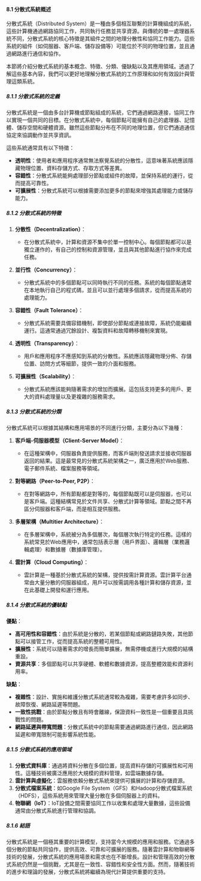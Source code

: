 #### 8.1 分散式系統概述

分散式系統（Distributed System）是一種由多個相互聯繫的計算機組成的系統，這些計算機通過網路協同工作，共同執行任務並共享資源。與傳統的單一處理器系統不同，分散式系統的核心特徵是其組件之間的地理分散性和協同工作能力。這些系統的組件（如伺服器、客戶端、儲存設備等）可能位於不同的物理位置，並且通過網路進行通信和協作。

本節將介紹分散式系統的基本概念、特徵、分類、優缺點以及其應用領域。透過了解這些基本內容，我們可以更好地理解分散式系統的工作原理和如何有效設計與管理這類系統。

##### 8.1.1 分散式系統的定義

分散式系統是一個由多台計算機或節點組成的系統，它們通過網路連接，協同工作以實現一個共同的目標。在分散式系統中，每個節點可能擁有自己的處理器、記憶體、儲存空間和硬體資源。雖然這些節點分布在不同的地理位置，但它們通過通信協定來協調動作並共享資訊。

這些系統通常具有以下特徵：
- **透明性**：使用者和應用程序通常無法察覺系統的分散性，這意味著系統應該隱藏物理位置、資料存儲方式、存取方式等差異。
- **容錯性**：分散式系統能夠處理部分節點或組件的故障，並保持系統的運行，從而提高可靠性。
- **可擴展性**：分散式系統可以根據需要添加更多的節點來增強其處理能力或儲存能力。

##### 8.1.2 分散式系統的特徵

1. **分散性（Decentralization）**：
   - 在分散式系統中，計算和資源不集中於單一控制中心。每個節點都可以是獨立運作的，有自己的控制和資源管理，並且與其他節點進行協作來完成任務。

2. **並行性（Concurrency）**：
   - 分散式系統中的多個節點可以同時執行不同的任務。系統的每個節點通常在本地執行自己的程式碼，並且可以並行處理多個請求，從而提高系統的處理能力。

3. **容錯性（Fault Tolerance）**：
   - 分散式系統需要具備容錯機制，即使部分節點或連接故障，系統仍能繼續運行。這通常通過冗餘設計、複製資料和故障轉移機制來實現。

4. **透明性（Transparency）**：
   - 用戶和應用程序不應感知到系統的分散性。系統應該隱藏物理分佈、存儲位置、訪問方式等細節，提供一致的介面和服務。

5. **可擴展性（Scalability）**：
   - 分散式系統應該能夠隨著需求的增加而擴展。這包括支持更多的用戶、更大的資料處理量以及更複雜的服務需求。

##### 8.1.3 分散式系統的分類

分散式系統可以根據其結構和應用場景的不同進行分類，主要分為以下幾種：

1. **客戶端-伺服器模型（Client-Server Model）**：
   - 在這種架構中，伺服器負責提供服務，而客戶端則發送請求並接收伺服器返回的結果。這是最常見的分散式系統架構之一，廣泛應用於Web服務、電子郵件系統、檔案服務等領域。

2. **對等網路（Peer-to-Peer, P2P）**：
   - 在對等網路中，所有節點都是對等的，每個節點既可以是伺服器，也可以是客戶端。這種結構常見於文件共享、分散式計算等領域。節點之間不再區分伺服器和客戶端，而是相互提供服務。

3. **多層架構（Multitier Architecture）**：
   - 在多層架構中，系統被分為多個層次，每個層次執行特定的任務。這樣的系統常見於Web應用中，通常包括表示層（用戶界面）、邏輯層（業務邏輯處理）和數據層（數據庫管理）。

4. **雲計算（Cloud Computing）**：
   - 雲計算是一種基於分散式系統的架構，提供按需計算資源。雲計算平台通常由大量分散的伺服器組成，用戶可以按需調用各種計算和儲存資源，並在此基礎上開發和運行應用。

##### 8.1.4 分散式系統的優缺點

**優點**：
- **高可用性和容錯性**：由於系統是分散的，若某個節點或網路鏈路失敗，其他節點可以接管工作，從而提高系統的整體可用性。
- **擴展性**：系統可以隨著需求的增長而簡單擴展，無需停機或進行大規模的結構重設。
- **資源共享**：多個節點可以共享硬體、軟體和數據資源，提高整體效能和資源利用率。

**缺點**：
- **複雜性**：設計、實施和維護分散式系統通常較為複雜，需要考慮許多如同步、故障恢復、網路延遲等問題。
- **一致性挑戰**：由於節點分散且有時會離線，保證資料一致性是一個重要且具挑戰性的問題。
- **網路延遲與帶寬問題**：分散式系統中的節點需要通過網路進行通信，因此網路延遲和帶寬限制可能影響系統性能。

##### 8.1.5 分散式系統的應用領域

1. **分散式資料庫**：通過將資料分散在多個位置，提高資料存儲的可擴展性和可用性。這種技術被廣泛應用於大規模的資料管理，如雲端數據存儲。
2. **雲計算與虛擬化**：雲服務依賴分散式系統來提供可擴展的計算和存儲資源。
3. **分散式檔案系統**：如Google File System（GFS）和Hadoop分散式檔案系統（HDFS），這些系統用來管理大量分散在多個伺服器上的資料。
4. **物聯網（IoT）**：IoT設備之間需要協同工作以收集和處理大量數據，這些設備通常由分散式系統進行管理和協調。

##### 8.1.6 結語

分散式系統是一個極其重要的計算模型，支持當今大規模的應用和服務。它通過多個分散的節點共同協作，提供高效、可靠和可擴展的服務。隨著雲計算和物聯網等技術的發展，分散式系統的應用場景和需求也在不斷增長。設計和管理高效的分散式系統仍然是一個挑戰，尤其是在一致性、容錯性和安全性方面。然而，隨著技術的進步和理論的發展，分散式系統將繼續為現代計算提供重要的支持。